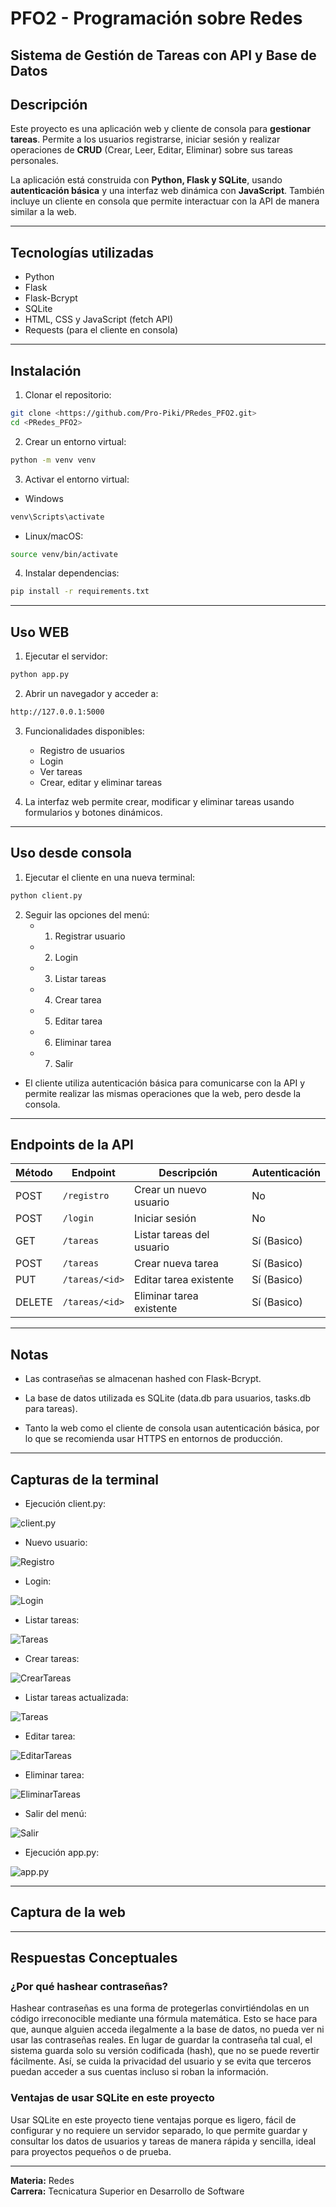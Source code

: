﻿# PFO2 - Programación sobre Redes

## Sistema de Gestión de Tareas con API y Base de Datos

## Descripción
Este proyecto es una aplicación web y cliente de consola para **gestionar tareas**. Permite a los usuarios registrarse, iniciar sesión y realizar operaciones de **CRUD** (Crear, Leer, Editar, Eliminar) sobre sus tareas personales.  

La aplicación está construida con **Python, Flask y SQLite**, usando **autenticación básica** y una interfaz web dinámica con **JavaScript**. También incluye un cliente en consola que permite interactuar con la API de manera similar a la web.

---

## Tecnologías utilizadas

- Python  
- Flask  
- Flask-Bcrypt  
- SQLite  
- HTML, CSS y JavaScript (fetch API)  
- Requests (para el cliente en consola)  

---

## Instalación

1. Clonar el repositorio:

```bash
git clone <https://github.com/Pro-Piki/PRedes_PFO2.git>
cd <PRedes_PFO2>
```

2. Crear un entorno virtual:
```bash
python -m venv venv
```

3. Activar el entorno virtual:
- Windows
```bash
venv\Scripts\activate
```
- Linux/macOS:
```bash
source venv/bin/activate
```

4. Instalar dependencias:
```bash
pip install -r requirements.txt
```

---

## Uso WEB

1. Ejecutar el servidor:
```bash
python app.py
```

2. Abrir un navegador y acceder a: 
```bash
http://127.0.0.1:5000
```

3. Funcionalidades disponibles:
    - Registro de usuarios
    - Login
    - Ver tareas
    - Crear, editar y eliminar tareas

4. La interfaz web permite crear, modificar y eliminar tareas usando formularios y botones dinámicos.

---

## Uso desde consola

1. Ejecutar el cliente en una nueva terminal:
```bash
python client.py
```

2. Seguir las opciones del menú:
    - 1. Registrar usuario
    - 2. Login
    - 3. Listar tareas
    - 4. Crear tarea
    - 5. Editar tarea
    - 6. Eliminar tarea
    - 7. Salir
- El cliente utiliza autenticación básica para comunicarse con la API y permite realizar las mismas operaciones que la web, pero desde la consola.

---

## Endpoints de la API

| Método | Endpoint       | Descripción               | Autenticación |
| ------ | -------------- | ------------------------- | ------------- |
| POST   | `/registro`    | Crear un nuevo usuario    | No            |
| POST   | `/login`       | Iniciar sesión            | No            |
| GET    | `/tareas`      | Listar tareas del usuario | Sí (Basico)   |
| POST   | `/tareas`      | Crear nueva tarea         | Sí (Basico)   |
| PUT    | `/tareas/<id>` | Editar tarea existente    | Sí (Basico)   |
| DELETE | `/tareas/<id>` | Eliminar tarea existente  | Sí (Basico)   |

---

## Notas

- Las contraseñas se almacenan hashed con Flask-Bcrypt.

- La base de datos utilizada es SQLite (data.db para usuarios, tasks.db para tareas).

- Tanto la web como el cliente de consola usan autenticación básica, por lo que se recomienda usar HTTPS en entornos de producción.

---

## Capturas de la terminal

- Ejecución client.py:

![client.py](screenshot\ejecución_client.png)

- Nuevo usuario:

![Registro](screenshot\nuevo_usuario.png)

- Login:

![Login](screenshot\login.png)

- Listar tareas:

![Tareas](screenshot\tareas_vacias.png)

- Crear tareas:

![CrearTareas](screenshot\creación_tarea.png)

- Listar tareas actualizada:

![Tareas](screenshot\tarea_actualizada.png)

- Editar tarea:

![EditarTareas](screenshot\tarea_editada.png)

- Eliminar tarea:

![EliminarTareas](screenshot\tarea_eliminada.png)

- Salir del menú:

![Salir](screenshot\salir_client.png)

- Ejecución app.py:

![app.py](screenshot\app_ejecutado.png)

---

## Captura de la web

---

## Respuestas Conceptuales
### ¿Por qué hashear contraseñas?

Hashear contraseñas es una forma de protegerlas convirtiéndolas en un código irreconocible mediante una fórmula matemática. Esto se hace para que, aunque alguien acceda ilegalmente a la base de datos, no pueda ver ni usar las contraseñas reales. En lugar de guardar la contraseña tal cual, el sistema guarda solo su versión codificada (hash), que no se puede revertir fácilmente. Así, se cuida la privacidad del usuario y se evita que terceros puedan acceder a sus cuentas incluso si roban la información.

### Ventajas de usar SQLite en este proyecto

Usar SQLite en este proyecto tiene ventajas porque es ligero, fácil de configurar y no requiere un servidor separado, lo que permite guardar y consultar los datos de usuarios y tareas de manera rápida y sencilla, ideal para proyectos pequeños o de prueba.

---

**Materia:** Redes  
**Carrera:** Tecnicatura Superior en Desarrollo de Software 